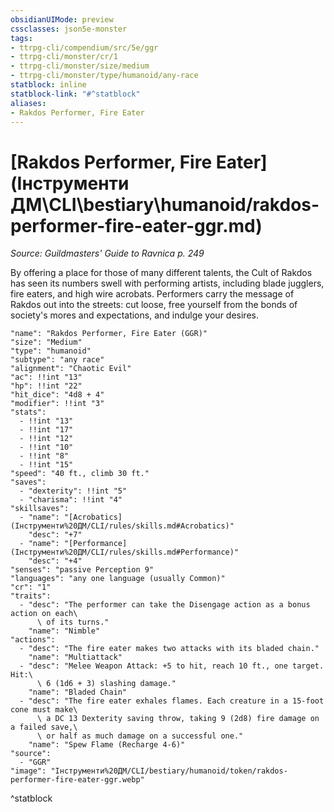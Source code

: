 ```yaml
---
obsidianUIMode: preview
cssclasses: json5e-monster
tags:
- ttrpg-cli/compendium/src/5e/ggr
- ttrpg-cli/monster/cr/1
- ttrpg-cli/monster/size/medium
- ttrpg-cli/monster/type/humanoid/any-race
statblock: inline
statblock-link: "#^statblock"
aliases:
- Rakdos Performer, Fire Eater
---
```

# [Rakdos Performer, Fire Eater](Інструменти ДМ\CLI\bestiary\humanoid/rakdos-performer-fire-eater-ggr.md)
*Source: Guildmasters' Guide to Ravnica p. 249*  

By offering a place for those of many different talents, the Cult of Rakdos has seen its numbers swell with performing artists, including blade jugglers, fire eaters, and high wire acrobats. Performers carry the message of Rakdos out into the streets: cut loose, free yourself from the bonds of society's mores and expectations, and indulge your desires.

```statblock
"name": "Rakdos Performer, Fire Eater (GGR)"
"size": "Medium"
"type": "humanoid"
"subtype": "any race"
"alignment": "Chaotic Evil"
"ac": !!int "13"
"hp": !!int "22"
"hit_dice": "4d8 + 4"
"modifier": !!int "3"
"stats":
  - !!int "13"
  - !!int "17"
  - !!int "12"
  - !!int "10"
  - !!int "8"
  - !!int "15"
"speed": "40 ft., climb 30 ft."
"saves":
  - "dexterity": !!int "5"
  - "charisma": !!int "4"
"skillsaves":
  - "name": "[Acrobatics](Інструменти%20ДМ/CLI/rules/skills.md#Acrobatics)"
    "desc": "+7"
  - "name": "[Performance](Інструменти%20ДМ/CLI/rules/skills.md#Performance)"
    "desc": "+4"
"senses": "passive Perception 9"
"languages": "any one language (usually Common)"
"cr": "1"
"traits":
  - "desc": "The performer can take the Disengage action as a bonus action on each\
      \ of its turns."
    "name": "Nimble"
"actions":
  - "desc": "The fire eater makes two attacks with its bladed chain."
    "name": "Multiattack"
  - "desc": "Melee Weapon Attack: +5 to hit, reach 10 ft., one target. Hit:\
      \ 6 (1d6 + 3) slashing damage."
    "name": "Bladed Chain"
  - "desc": "The fire eater exhales flames. Each creature in a 15-foot cone must make\
      \ a DC 13 Dexterity saving throw, taking 9 (2d8) fire damage on a failed save,\
      \ or half as much damage on a successful one."
    "name": "Spew Flame (Recharge 4-6)"
"source":
  - "GGR"
"image": "Інструменти%20ДМ/CLI/bestiary/humanoid/token/rakdos-performer-fire-eater-ggr.webp"
```
^statblock